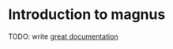# Introduction to magnus

TODO: write [great documentation](http://jacobian.org/writing/what-to-write/)
